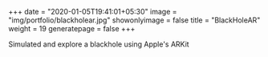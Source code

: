 +++
date = "2020-01-05T19:41:01+05:30"
image = "img/portfolio/blackholear.jpg"
showonlyimage = false
title = "BlackHoleAR"
weight = 19
generatepage = false
+++

Simulated and explore a blackhole using Apple's ARKit
